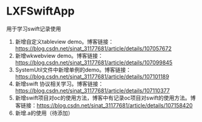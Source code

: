 # LXFSwiftApp
用于学习swift记录使用

1. 新增自定义tableview demo。博客链接：https://blog.csdn.net/sinat_31177681/article/details/107057672
2. 新增wkwebview demo。博客链接：https://blog.csdn.net/sinat_31177681/article/details/107099845
3. SystemUtil文件中新增单例的demo。博客链接：https://blog.csdn.net/sinat_31177681/article/details/107101189
4. 新增swift 协议相关学习。博客链接：https://blog.csdn.net/sinat_31177681/article/details/107110377
5. 新增swift项目对oc的使用方法，博客中有记录oc项目对swift的使用方法。博客链接：https://blog.csdn.net/sinat_31177681/article/details/107158420
6. 新增.a的使用（待添加）